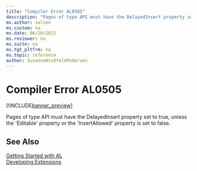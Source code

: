 ```yaml
---
title: "Compiler Error AL0505"
description: "Pages of type API must have the DelayedInsert property set to true, unless the 'Editable' property or the 'InsertAllowed' property is set to false."
ms.author: solsen
ms.custom: na
ms.date: 06/10/2022
ms.reviewer: na
ms.suite: na
ms.tgt_pltfrm: na
ms.topic: reference
author: SusanneWindfeldPedersen
---
```

[//]: # (START>DO_NOT_EDIT)
[//]: # (IMPORTANT:Do not edit any of the content between here and the END>DO_NOT_EDIT.)
[//]: # (Any modifications should be made in the .xml files in the ModernDev repo.)
# Compiler Error AL0505

[!INCLUDE[banner_preview](../includes/banner_preview.md)]

Pages of type API must have the DelayedInsert property set to true, unless the 'Editable' property or the 'InsertAllowed' property is set to false.

[//]: # (IMPORTANT: END>DO_NOT_EDIT)
## See Also  
[Getting Started with AL](../devenv-get-started.md)  
[Developing Extensions](../devenv-dev-overview.md)  